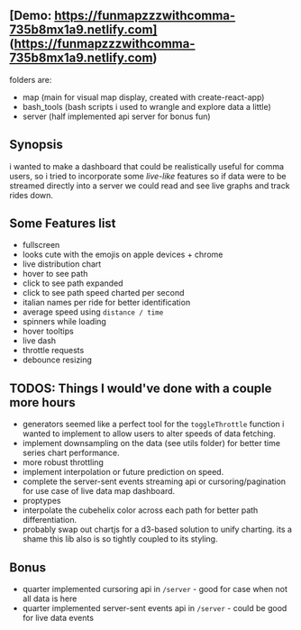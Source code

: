 ## [Demo: https://funmapzzzwithcomma-735b8mx1a9.netlify.com] (https://funmapzzzwithcomma-735b8mx1a9.netlify.com)

folders are:
- map (main for visual map display, created with create-react-app)
- bash_tools (bash scripts i used to wrangle and explore data a little)
- server (half implemented api server for bonus fun)

## Synopsis
i wanted to make a dashboard that could be realistically useful for comma users, so i tried to incorporate some *live-like* features
so if data were to be streamed directly into a server we could read and see live graphs and track rides down.

## Some Features list
- fullscreen
- looks cute with the emojis on apple devices + chrome
- live distribution chart
- hover to see path
- click to see path expanded
- click to see path speed charted per second
- italian names per ride for better identification
- average speed using `distance / time`
- spinners while loading
- hover tooltips
- live dash
- throttle requests
- debounce resizing

## TODOS: Things I would've done with a couple more hours
- generators seemed like a perfect tool for the `toggleThrottle` function i wanted to implement to allow users to alter speeds of data fetching.
- implement downsampling on the data (see utils folder) for better time series chart performance.
- more robust throttling
- implement interpolation or future prediction on speed.
- complete the server-sent events streaming api or cursoring/pagination for use case of live data map dashboard.
- proptypes
- interpolate the cubehelix color across each path for better path differentiation.
- probably swap out chartjs for a d3-based solution to unify charting. its a shame this lib also is so tightly coupled to its styling.

## Bonus
- quarter implemented cursoring api in `/server` - good for case when not all data is here
- quarter implemented server-sent events api in `/server` - could be good for live data events
